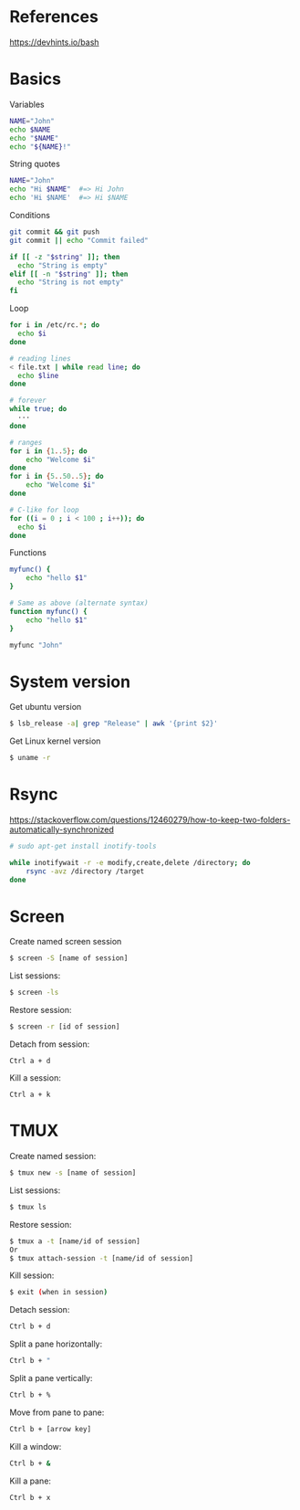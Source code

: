 # References
https://devhints.io/bash

# Basics
Variables
```bash
NAME="John"
echo $NAME
echo "$NAME"
echo "${NAME}!"
```

String quotes
```bash
NAME="John"
echo "Hi $NAME"  #=> Hi John
echo 'Hi $NAME'  #=> Hi $NAME
```

Conditions
```bash
git commit && git push
git commit || echo "Commit failed"

if [[ -z "$string" ]]; then
  echo "String is empty"
elif [[ -n "$string" ]]; then
  echo "String is not empty"
fi
```

Loop
```bash
for i in /etc/rc.*; do
  echo $i
done

# reading lines
< file.txt | while read line; do
  echo $line
done

# forever
while true; do
  ···
done

# ranges
for i in {1..5}; do
    echo "Welcome $i"
done
for i in {5..50..5}; do
    echo "Welcome $i"
done

# C-like for loop
for ((i = 0 ; i < 100 ; i++)); do
  echo $i
done
```

Functions
```bash
myfunc() {
    echo "hello $1"
}

# Same as above (alternate syntax)
function myfunc() {
    echo "hello $1"
}

myfunc "John"
```

# System version
Get ubuntu version
```bash
$ lsb_release -a| grep "Release" | awk '{print $2}'
```

Get Linux kernel version
```bash
$ uname -r
```

# Rsync
https://stackoverflow.com/questions/12460279/how-to-keep-two-folders-automatically-synchronized
```bash
# sudo apt-get install inotify-tools

while inotifywait -r -e modify,create,delete /directory; do
    rsync -avz /directory /target
done
```

# Screen
Create named screen session
```bash
$ screen -S [name of session]
```

List sessions:
```bash
$ screen -ls
```

Restore session:
```bash
$ screen -r [id of session]
```

Detach from session:
```
Ctrl a + d
```

Kill a session:
```
Ctrl a + k
```

# TMUX
Create named session:
```bash
$ tmux new -s [name of session]
```

List sessions:
```bash
$ tmux ls
```

Restore session:
```bash
$ tmux a -t [name/id of session]
Or
$ tmux attach-session -t [name/id of session]
```

Kill session:
```bash
$ exit (when in session)
```

Detach session:
```bash
Ctrl b + d
```

Split a pane horizontally:
```bash
Ctrl b + "
```

Split a pane vertically:
```bash
Ctrl b + %
```

Move from pane to pane:
```bash
Ctrl b + [arrow key]
```

Kill a window:
```bash
Ctrl b + &
```

Kill a pane:
```bash
Ctrl b + x
```
